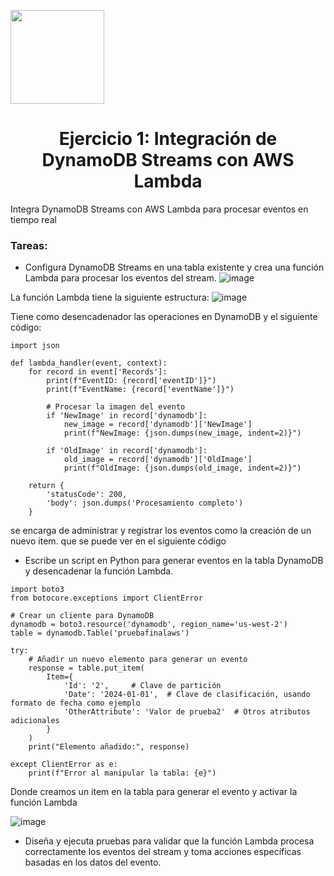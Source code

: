 <p align="left""><img src="https://semanadelcannabis.cayetano.edu.pe/assets/img/logo-upch.png" width="150">
<h1 align="center">Ejercicio 1: Integración de DynamoDB Streams con AWS Lambda</h1>
</p>

<p>
 Integra DynamoDB Streams con AWS Lambda para procesar eventos en tiempo real
</p>

<h3>
Tareas:
</h3>

- Configura DynamoDB Streams en una tabla existente y crea una función Lambda para procesar los eventos del stream.
![image](https://github.com/JoseCuevaRamos/Proyecto_AWS/assets/150297452/451b5a49-2d1b-4c9a-ba00-45846bd88655)

La función Lambda tiene la siguiente estructura:
![image](https://github.com/JoseCuevaRamos/Proyecto_AWS/assets/150297452/d8fd9e68-84b4-494b-8ef6-595ebb551238)

Tiene como desencadenador las operaciones en DynamoDB y el siguiente código:
```
import json

def lambda_handler(event, context):
    for record in event['Records']:
        print(f"EventID: {record['eventID']}")
        print(f"EventName: {record['eventName']}")

        # Procesar la imagen del evento
        if 'NewImage' in record['dynamodb']:
            new_image = record['dynamodb']['NewImage']
            print(f"NewImage: {json.dumps(new_image, indent=2)}")

        if 'OldImage' in record['dynamodb']:
            old_image = record['dynamodb']['OldImage']
            print(f"OldImage: {json.dumps(old_image, indent=2)}")

    return {
        'statusCode': 200,
        'body': json.dumps('Procesamiento completo')
    }

```
se encarga de administrar y registrar los eventos como la creación de un nuevo item. que se puede ver en el siguiente código


- Escribe un script en Python para generar eventos en la tabla DynamoDB y desencadenar la función Lambda.
```
import boto3
from botocore.exceptions import ClientError

# Crear un cliente para DynamoDB
dynamodb = boto3.resource('dynamodb', region_name='us-west-2')
table = dynamodb.Table('pruebafinalaws')

try:
    # Añadir un nuevo elemento para generar un evento
    response = table.put_item(
        Item={
            'Id': '2',     # Clave de partición
            'Date': '2024-01-01',  # Clave de clasificación, usando formato de fecha como ejemplo
            'OtherAttribute': 'Valor de prueba2'  # Otros atributos adicionales
        }
    )
    print("Elemento añadido:", response)

except ClientError as e:
    print(f"Error al manipular la tabla: {e}")

```

Donde creamos un item en la tabla para generar el evento y activar la función Lambda

![image](https://github.com/JoseCuevaRamos/Proyecto_AWS/assets/150297452/c94b6521-b667-404f-9a95-2d747d889223)

- Diseña y ejecuta pruebas para validar que la función Lambda procesa correctamente los eventos del stream y toma acciones específicas basadas en los datos del evento.

